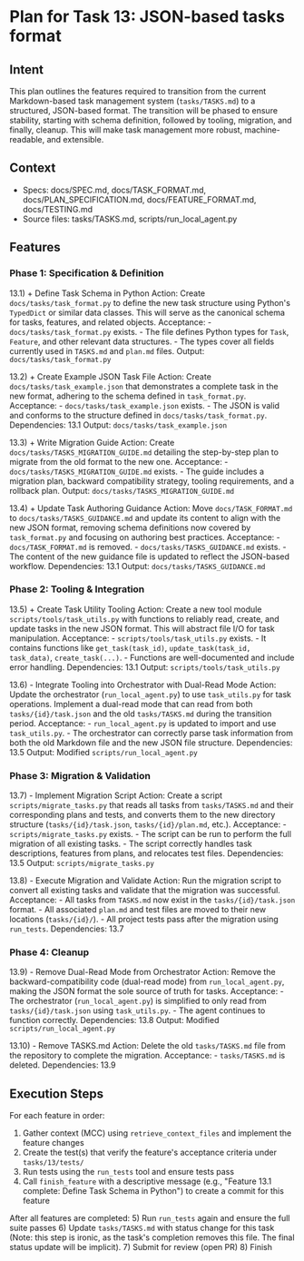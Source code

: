 # Plan for Task 13: JSON-based tasks format

## Intent
This plan outlines the features required to transition from the current Markdown-based task management system (`tasks/TASKS.md`) to a structured, JSON-based format. The transition will be phased to ensure stability, starting with schema definition, followed by tooling, migration, and finally, cleanup. This will make task management more robust, machine-readable, and extensible.

## Context
- Specs: docs/SPEC.md, docs/TASK_FORMAT.md, docs/PLAN_SPECIFICATION.md, docs/FEATURE_FORMAT.md, docs/TESTING.md
- Source files: tasks/TASKS.md, scripts/run_local_agent.py

## Features

### Phase 1: Specification & Definition
13.1) + Define Task Schema in Python
   Action: Create `docs/tasks/task_format.py` to define the new task structure using Python's `TypedDict` or similar data classes. This will serve as the canonical schema for tasks, features, and related objects.
   Acceptance:
     - `docs/tasks/task_format.py` exists.
     - The file defines Python types for `Task`, `Feature`, and other relevant data structures.
     - The types cover all fields currently used in `TASKS.md` and `plan.md` files.
   Output: `docs/tasks/task_format.py`

13.2) + Create Example JSON Task File
   Action: Create `docs/tasks/task_example.json` that demonstrates a complete task in the new format, adhering to the schema defined in `task_format.py`.
   Acceptance:
     - `docs/tasks/task_example.json` exists.
     - The JSON is valid and conforms to the structure defined in `docs/tasks/task_format.py`.
   Dependencies: 13.1
   Output: `docs/tasks/task_example.json`

13.3) + Write Migration Guide
   Action: Create `docs/tasks/TASKS_MIGRATION_GUIDE.md` detailing the step-by-step plan to migrate from the old format to the new one.
   Acceptance:
     - `docs/tasks/TASKS_MIGRATION_GUIDE.md` exists.
     - The guide includes a migration plan, backward compatibility strategy, tooling requirements, and a rollback plan.
   Output: `docs/tasks/TASKS_MIGRATION_GUIDE.md`

13.4) + Update Task Authoring Guidance
   Action: Move `docs/TASK_FORMAT.md` to `docs/tasks/TASKS_GUIDANCE.md` and update its content to align with the new JSON format, removing schema definitions now covered by `task_format.py` and focusing on authoring best practices.
   Acceptance:
     - `docs/TASK_FORMAT.md` is removed.
     - `docs/tasks/TASKS_GUIDANCE.md` exists.
     - The content of the new guidance file is updated to reflect the JSON-based workflow.
   Dependencies: 13.1
   Output: `docs/tasks/TASKS_GUIDANCE.md`

### Phase 2: Tooling & Integration
13.5) + Create Task Utility Tooling
   Action: Create a new tool module `scripts/tools/task_utils.py` with functions to reliably read, create, and update tasks in the new JSON format. This will abstract file I/O for task manipulation.
   Acceptance:
     - `scripts/tools/task_utils.py` exists.
     - It contains functions like `get_task(task_id)`, `update_task(task_id, task_data)`, `create_task(...)`.
     - Functions are well-documented and include error handling.
   Dependencies: 13.1
   Output: `scripts/tools/task_utils.py`

13.6) - Integrate Tooling into Orchestrator with Dual-Read Mode
   Action: Update the orchestrator (`run_local_agent.py`) to use `task_utils.py` for task operations. Implement a dual-read mode that can read from both `tasks/{id}/task.json` and the old `tasks/TASKS.md` during the transition period.
   Acceptance:
     - `run_local_agent.py` is updated to import and use `task_utils.py`.
     - The orchestrator can correctly parse task information from both the old Markdown file and the new JSON file structure.
   Dependencies: 13.5
   Output: Modified `scripts/run_local_agent.py`

### Phase 3: Migration & Validation
13.7) - Implement Migration Script
   Action: Create a script `scripts/migrate_tasks.py` that reads all tasks from `tasks/TASKS.md` and their corresponding plans and tests, and converts them to the new directory structure (`tasks/{id}/task.json`, `tasks/{id}/plan.md`, etc.).
   Acceptance:
     - `scripts/migrate_tasks.py` exists.
     - The script can be run to perform the full migration of all existing tasks.
     - The script correctly handles task descriptions, features from plans, and relocates test files.
   Dependencies: 13.5
   Output: `scripts/migrate_tasks.py`

13.8) - Execute Migration and Validate
   Action: Run the migration script to convert all existing tasks and validate that the migration was successful.
   Acceptance:
     - All tasks from `TASKS.md` now exist in the `tasks/{id}/task.json` format.
     - All associated `plan.md` and test files are moved to their new locations (`tasks/{id}/`).
     - All project tests pass after the migration using `run_tests`.
   Dependencies: 13.7

### Phase 4: Cleanup
13.9) - Remove Dual-Read Mode from Orchestrator
   Action: Remove the backward-compatibility code (dual-read mode) from `run_local_agent.py`, making the JSON format the sole source of truth for tasks.
   Acceptance:
     - The orchestrator (`run_local_agent.py`) is simplified to only read from `tasks/{id}/task.json` using `task_utils.py`.
     - The agent continues to function correctly.
   Dependencies: 13.8
   Output: Modified `scripts/run_local_agent.py`

13.10) - Remove TASKS.md
   Action: Delete the old `tasks/TASKS.md` file from the repository to complete the migration.
   Acceptance:
     - `tasks/TASKS.md` is deleted.
   Dependencies: 13.9

## Execution Steps
For each feature in order:
1) Gather context (MCC) using `retrieve_context_files` and implement the feature changes
2) Create the test(s) that verify the feature's acceptance criteria under `tasks/13/tests/`
3) Run tests using the `run_tests` tool and ensure tests pass
4) Call `finish_feature` with a descriptive message (e.g., "Feature 13.1 complete: Define Task Schema in Python") to create a commit for this feature

After all features are completed:
5) Run `run_tests` again and ensure the full suite passes
6) Update `tasks/TASKS.md` with status change for this task (Note: this step is ironic, as the task's completion removes this file. The final status update will be implicit).
7) Submit for review (open PR)
8) Finish
